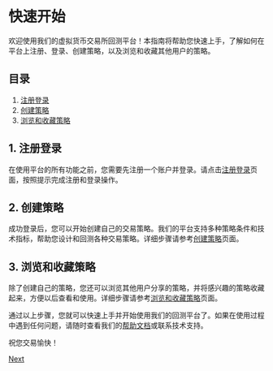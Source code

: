 # 快速开始

欢迎使用我们的虚拟货币交易所回测平台！本指南将帮助您快速上手，了解如何在平台上注册、登录、创建策略，以及浏览和收藏其他用户的策略。

## 目录

1. [注册登录](login.md)
2. [创建策略](creating_strategy.md)
3. [浏览和收藏策略](browsing_and_favoriting_strategy.md)

## 1. 注册登录

在使用平台的所有功能之前，您需要先注册一个账户并登录。请点击[注册登录](login.md)页面，按照提示完成注册和登录操作。

## 2. 创建策略

成功登录后，您可以开始创建自己的交易策略。我们的平台支持多种策略条件和技术指标，帮助您设计和回测各种交易策略。详细步骤请参考[创建策略](creating_strategy.md)页面。

## 3. 浏览和收藏策略

除了创建自己的策略，您还可以浏览其他用户分享的策略，并将感兴趣的策略收藏起来，方便以后查看和使用。详细步骤请参考[浏览和收藏策略](browsing_and_favoriting_strategy.md)页面。

通过以上步骤，您就可以快速上手并开始使用我们的回测平台了。如果在使用过程中遇到任何问题，请随时查看我们的[帮助文档](help.md)或联系技术支持。

祝您交易愉快！

[Next](creating_strategy.md)